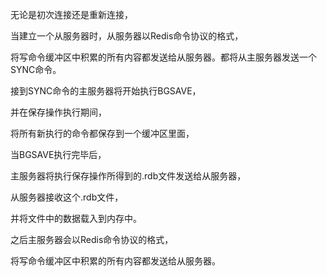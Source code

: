 无论是初次连接还是重新连接，

当建立一个从服务器时，从服务器以Redis命令协议的格式，

将写命令缓冲区中积累的所有内容都发送给从服务器。都将从主服务器发送一个SYNC命令。

接到SYNC命令的主服务器将开始执行BGSAVE，

并在保存操作执行期间，

将所有新执行的命令都保存到一个缓冲区里面，

当BGSAVE执行完毕后，

主服务器将执行保存操作所得到的.rdb文件发送给从服务器，

从服务器接收这个.rdb文件，

并将文件中的数据载入到内存中。

之后主服务器会以Redis命令协议的格式，

将写命令缓冲区中积累的所有内容都发送给从服务器。